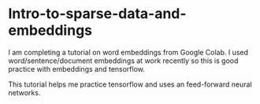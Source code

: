 # Intro-to-sparse-data-and-embeddings
I am completing a tutorial on word embeddings from Google Colab. I used word/sentence/document embeddings at work recently so this is good practice with embeddings and tensorflow.

This tutorial helps me practice tensorflow and uses an feed-forward neural networks.
